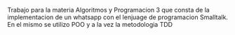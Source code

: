 Trabajo para la materia Algoritmos y Programacion 3 que consta de la implementacion de un whatsapp con el lenjuage de programacion Smalltalk.
En el mismo se utilizo POO y a la vez la metodologia TDD
